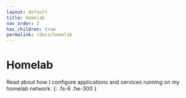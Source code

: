```yaml
---
layout: default
title: Homelab
nav_order: 2
has_children: true
permalink: /docs/homelab
---
```


# Homelab

Read about how I configure applications and services running on my homelab network.
{: .fs-6 .fw-300 }